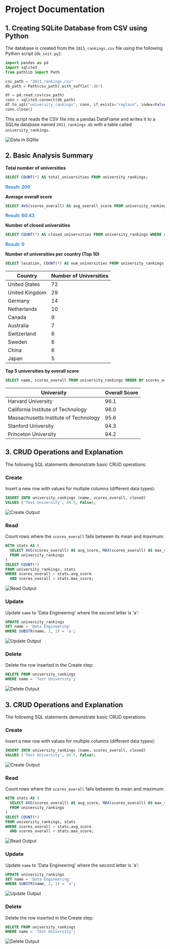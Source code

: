 # Project Documentation


## 1. Creating SQLite Database from CSV using Python

The database is created from the `2011_rankings.csv` file using the following Python script (`db_init.py`):

```python
import pandas as pd
import sqlite3
from pathlib import Path

csv_path = "2011_rankings.csv"
db_path = Path(csv_path).with_suffix(".db")

df = pd.read_csv(csv_path)
conn = sqlite3.connect(db_path)
df.to_sql("university_rankings", conn, if_exists="replace", index=False)
conn.close()
```

This script reads the CSV file into a pandas DataFrame and writes it to a SQLite database named `2011_rankings.db` with a table called `university_rankings`.

![Data in SQlite](images/db.png)

## 2. Basic Analysis Summary

**Total number of universities**
```sql
SELECT COUNT(*) AS total_universities FROM university_rankings;
```
<span style="font-weight:bold; color:#2e86de;">Result: 200</span>

**Average overall score**
```sql
SELECT AVG(scores_overall) AS avg_overall_score FROM university_rankings;
```
<span style="font-weight:bold; color:#2e86de;">Result: 60.43</span>

**Number of closed universities**
```sql
SELECT COUNT(*) AS closed_universities FROM university_rankings WHERE closed = 1;
```
<span style="font-weight:bold; color:#2e86de;">Result: 0</span>


**Number of universities per country (Top 10)**
```sql
SELECT location, COUNT(*) AS num_universities FROM university_rankings GROUP BY location ORDER BY num_universities DESC;
```
| Country | Number of Universities |
|---------|-----------------------|
| United States | 72 |
| United Kingdom | 29 |
| Germany | 14 |
| Netherlands | 10 |
| Canada | 9 |
| Australia | 7 |
| Switzerland | 6 |
| Sweden | 6 |
| China | 6 |
| Japan | 5 |


**Top 5 universities by overall score**
```sql
SELECT name, scores_overall FROM university_rankings ORDER BY scores_overall DESC LIMIT 5;
```
| University | Overall Score |
|------------|---------------|
| Harvard University | 96.1 |
| California Institute of Technology | 96.0 |
| Massachusetts Institute of Technology | 95.6 |
| Stanford University | 94.3 |
| Princeton University | 94.2 |

## 3. CRUD Operations and Explanation
The following SQL statements demonstrate basic CRUD operations:

### Create
Insert a new row with values for multiple columns (different data types):

```sql
INSERT INTO university_rankings (name, scores_overall, closed)
VALUES ('Test University', 88.5, False);
```

![Create Output](images/create.png)

### Read
Count rows where the `scores_overall` falls between its mean and maximum:

```sql
WITH stats AS (
  SELECT AVG(scores_overall) AS avg_score, MAX(scores_overall) AS max_score
  FROM university_rankings
)
SELECT COUNT(*)
FROM university_rankings, stats
WHERE scores_overall > stats.avg_score
  AND scores_overall < stats.max_score;
```

![Read Output](images/read.png)

### Update
Update `name` to 'Data Engineering' where the second letter is 'a':

```sql
UPDATE university_rankings
SET name = 'Data Engineering'
WHERE SUBSTR(name, 2, 1) = 'a';
```

![Update Output](images/update.png)

### Delete
Delete the row inserted in the Create step:

```sql
DELETE FROM university_rankings
WHERE name = 'Test University';
```

![Delete Output](images/delete.png)


## 3. CRUD Operations and Explanation
The following SQL statements demonstrate basic CRUD operations:

### Create
Insert a new row with values for multiple columns (different data types):

```sql
INSERT INTO university_rankings (name, scores_overall, closed)
VALUES ('Test University', 88.5, False);
```

![Create Output](images/create.png)

### Read
Count rows where the `scores_overall` falls between its mean and maximum:

```sql
WITH stats AS (
  SELECT AVG(scores_overall) AS avg_score, MAX(scores_overall) AS max_score
  FROM university_rankings
)
SELECT COUNT(*)
FROM university_rankings, stats
WHERE scores_overall > stats.avg_score
  AND scores_overall < stats.max_score;
```

![Read Output](images/read.png)

### Update
Update `name` to 'Data Engineering' where the second letter is 'a':

```sql
UPDATE university_rankings
SET name = 'Data Engineering'
WHERE SUBSTR(name, 2, 1) = 'a';
```

![Update Output](images/update.png)

### Delete
Delete the row inserted in the Create step:

```sql
DELETE FROM university_rankings
WHERE name = 'Test University';
```

![Delete Output](images/delete.png)

